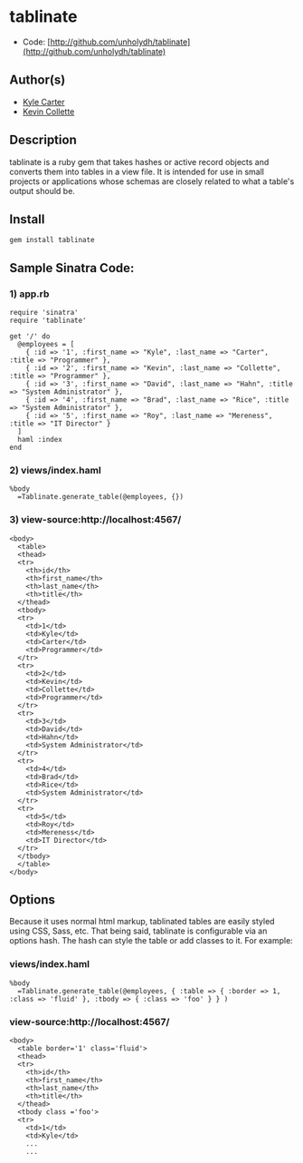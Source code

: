 # tablinate

* Code: [http://github.com/unholydh/tablinate](http://github.com/unholydh/tablinate)

## Author(s)

* [Kyle Carter](http://github.com/unholydh)
* [Kevin Collette](http://github.com/collettiquette)

## Description

tablinate is a ruby gem that takes hashes or active record objects and converts them into tables in a view file. It is intended for use in small projects or applications whose schemas are closely related to what a table's output should be.

## Install

    gem install tablinate

## Sample Sinatra Code:

### 1) app.rb

    require 'sinatra'
    require 'tablinate'

    get '/' do
      @employees = [
        { :id => '1', :first_name => "Kyle", :last_name => "Carter", :title => "Programmer" },
        { :id => '2', :first_name => "Kevin", :last_name => "Collette", :title => "Programmer" },
        { :id => '3', :first_name => "David", :last_name => "Hahn", :title => "System Administrator" },
        { :id => '4', :first_name => "Brad", :last_name => "Rice", :title => "System Administrator" },
        { :id => '5', :first_name => "Roy", :last_name => "Mereness", :title => "IT Director" }
      ] 
      haml :index
    end

### 2) views/index.haml

    %body
      =Tablinate.generate_table(@employees, {})

### 3) view-source:http://localhost:4567/

    <body>
      <table>
      <thead>
      <tr>
        <th>id</th>
        <th>first_name</th>
        <th>last_name</th>
        <th>title</th>
      </thead>
      <tbody>
      <tr>
        <td>1</td>
        <td>Kyle</td>
        <td>Carter</td>
        <td>Programmer</td>
      </tr>
      <tr>
        <td>2</td>
        <td>Kevin</td>
        <td>Collette</td>
        <td>Programmer</td>
      </tr>
      <tr>
        <td>3</td>
        <td>David</td>
        <td>Hahn</td>
        <td>System Administrator</td>
      </tr>
      <tr>
        <td>4</td>
        <td>Brad</td>
        <td>Rice</td>
        <td>System Administrator</td>
      </tr>
      <tr>
        <td>5</td>
        <td>Roy</td>
        <td>Mereness</td>
        <td>IT Director</td>
      </tr>
      </tbody>
      </table>
    </body>

## Options

Because it uses normal html markup, tablinated tables are easily styled using CSS, Sass, etc. That being said, tablinate is configurable via an options hash. The hash can style the table or add classes to it. For example:

### views/index.haml

    %body
      =Tablinate.generate_table(@employees, { :table => { :border => 1, :class => 'fluid' }, :tbody => { :class => 'foo' } } )

### view-source:http://localhost:4567/

    <body>
      <table border='1' class='fluid'>
      <thead>
      <tr>
        <th>id</th>
        <th>first_name</th>
        <th>last_name</th>
        <th>title</th>
      </thead>
      <tbody class ='foo'>
      <tr>
        <td>1</td>
        <td>Kyle</td>
        ...
        ...
      

